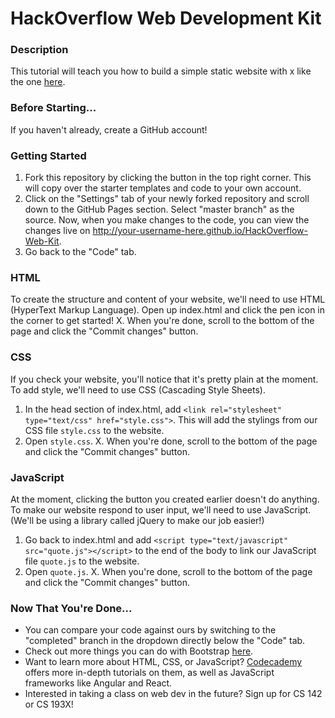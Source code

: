 # HackOverflow Web Development Kit

### Description
This tutorial will teach you how to build a simple static website with x like the one [here](http://carolineho.me/HackOverflow-Web-Kit/).

### Before Starting...
If you haven't already, create a GitHub account!

### Getting Started
1. Fork this repository by clicking the button in the top right corner. This will copy over the starter templates and code to your own account.
2. Click on the "Settings" tab of your newly forked repository and scroll down to the GitHub Pages section. Select "master branch" as the source. Now, when you make changes to the code, you can view the changes live on http://your-username-here.github.io/HackOverflow-Web-Kit.
3. Go back to the "Code" tab.

### HTML
To create the structure and content of your website, we'll need to use HTML (HyperText Markup Language). Open up index.html and click the pen icon in the corner to get started!
X. When you're done, scroll to the bottom of the page and click the "Commit changes" button.

### CSS
If you check your website, you'll notice that it's pretty plain at the moment. To add style, we'll need to use CSS (Cascading Style Sheets).
1.  In the head section of index.html, add ```<link rel="stylesheet" type="text/css" href="style.css">```. This will add the stylings from our CSS file ```style.css``` to the website.
2. Open ```style.css```.
X. When you're done, scroll to the bottom of the page and click the "Commit changes" button.

### JavaScript
At the moment, clicking the button you created earlier doesn't do anything. To make our website respond to user input, we'll need to use JavaScript. (We'll be using a library called jQuery to make our job easier!)
1. Go back to index.html and add ```<script type="text/javascript" src="quote.js"></script>``` to the end of the body to link our JavaScript file ```quote.js``` to the website.
2. Open ```quote.js```.
X. When you're done, scroll to the bottom of the page and click the "Commit changes" button.

### Now That You're Done...
- You can compare your code against ours by switching to the "completed" branch in the dropdown directly below the "Code" tab.
- Check out more things you can do with Bootstrap [here](http://getbootstrap.com).
- Want to learn more about HTML, CSS, or JavaScript? [Codecademy](https://www.codecademy.com) offers more in-depth tutorials on them, as well as JavaScript frameworks like Angular and React.
- Interested in taking a class on web dev in the future? Sign up for CS 142 or CS 193X!
